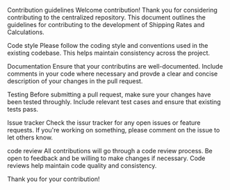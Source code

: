 Contribution guidelines
Welcome contribution!
Thank you for considering contributing to the centralized repository. This document outlines the guidelines for contributing to the development of Shipping Rates and Calculations.

Code style
Please follow the coding style and conventions used in the existing codebase. This helps maintain consistency across the project.

Documentation
Ensure that your contributins are well-documented. Include comments in your code where necessary and provde a clear and  concise description of your changes in the pull request.

Testing
Before submitting a pull request, make sure your changes have been tested throughly. Include relevant test cases and ensure that existing tests pass.

Issue tracker
Check the issur tracker for any open issues or feature requests. If you're working on something, please comment on the issue to let others know.

code review
All contributions will go through a code review process. Be open to feedback and be willing to make changes if necessary. Code reviews help maintain code quality and consistency.

Thank you for your contribution!

